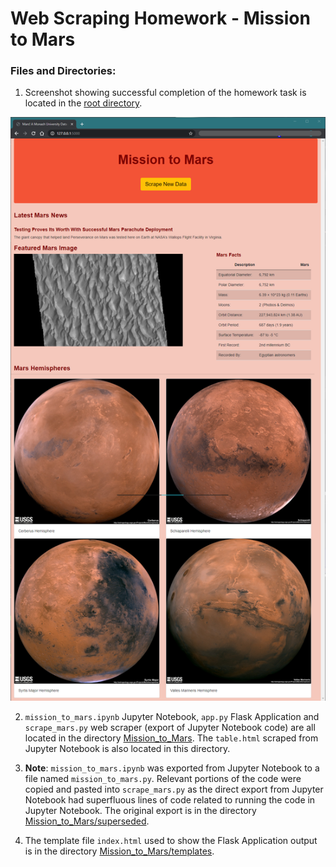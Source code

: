 # Web Scraping Homework - Mission to Mars

### Files and Directories:

1. Screenshot showing successful completion of the homework task is located in the [root directory](https://github.com/welanc/web-scraping-challenge/).

![Index.html output using flask app](index_screenshot.png)

2. `mission_to_mars.ipynb` Jupyter Notebook, `app.py` Flask Application and `scrape_mars.py` web scraper (export of Jupyter Notebook code) are all located in the directory [Mission_to_Mars](https://github.com/welanc/web-scraping-challenge/tree/master/Missions_to_Mars). The `table.html` scraped from Jupyter Notebook is also located in this directory.

3. **Note**: `mission_to_mars.ipynb` was exported from Jupyter Notebook to a file named `mission_to_mars.py`. Relevant portions of the code were copied and pasted into `scrape_mars.py` as the direct export from Jupyter Notebook had superfluous lines of code related to running the code in Jupyter Notebook. The original export is in the directory [Mission_to_Mars/superseded](https://github.com/welanc/web-scraping-challenge/tree/master/Missions_to_Mars/superseded).

4. The template file `index.html` used to show the Flask Application output is in the directory [Mission_to_Mars/templates](https://github.com/welanc/web-scraping-challenge/tree/master/Missions_to_Mars/templates).